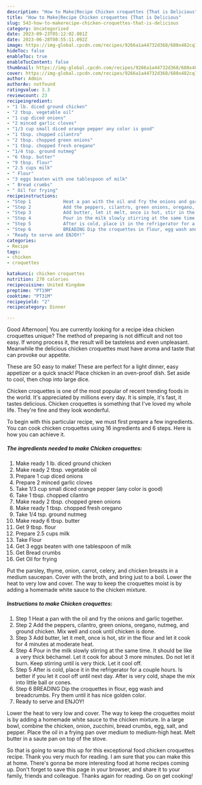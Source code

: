 ```yaml
---
description: "How to Make|Recipe Chicken croquettes {That is Delicious"
title: "How to Make|Recipe Chicken croquettes {That is Delicious"
slug: 543-how-to-makerecipe-chicken-croquettes-that-is-delicious
category: Uncategorized
date: 2023-09-23T05:12:02.081Z
date: 2023-06-28T08:55:11.092Z
image: https://img-global.cpcdn.com/recipes/9266a1a44732d368/680x482cq70/chicken-croquettes-recipe-main-photo.jpg
hideToc: false
enableToc: true
enableTocContent: false
thumbnail: https://img-global.cpcdn.com/recipes/9266a1a44732d368/680x482cq70/chicken-croquettes-recipe-main-photo.jpg
cover: https://img-global.cpcdn.com/recipes/9266a1a44732d368/680x482cq70/chicken-croquettes-recipe-main-photo.jpg
author: Admin
authorAv: notfound
ratingvalue: 3.3
reviewcount: 23
recipeingredient:
- "1 lb. diced ground chicken"
- "2 tbsp. vegetable oil"
- "1 cup diced onions"
- "2 minced garlic cloves"
- "1/3 cup small diced orange pepper any color is good"
- "1 tbsp. chopped cilantro"
- "2 tbsp. chopped green onions"
- "1 tbsp. chopped fresh oregano"
- "1/4 tsp. ground nutmeg"
- "6 tbsp. butter"
- "9 tbsp. flour"
- "2.5 cups milk"
- " Flour"
- "3 eggs beaten with one tablespoon of milk"
- " Bread crumbs"
- " Oil for frying"
recipeinstructions:
- "Step 1            Heat a pan with the oil and fry the onions and garlic together."
- "Step 2            Add the peppers, cilantro, green onions, oregano, nutmeg, and ground chicken. Mix well and cook until chicken is done."
- "Step 3            Add butter, let it melt, once is hot, stir in the flour and let it cook for 4 minutes at moderate heat."
- "Step 4            Pour in the milk slowly stirring at the same time. It should be like a very thick béchamel. Let it cook for about 3 more minutes. Do not let it burn. Keep stirring until is very thick. Let it cool off."
- "Step 5            After is cold, place it in the refrigerator for a couple hours. Is better if you let it cool off until next day. After is very cold, shape the mix into little ball or cones."
- "Step 6            BREADING Dip the croquettes in flour, egg wash and breadcrumbs. Fry them until it has nice golden color."
- "Ready to serve and ENJOY!"
categories:
- Recipe
tags:
- chicken
- croquettes

katakunci: chicken croquettes 
nutrition: 270 calories
recipecuisine: United Kingdom
preptime: "PT19M"
cooktime: "PT31M"
recipeyield: "2"
recipecategory: Dinner

---
```



Good Afternoon| You are currently looking for a recipe idea chicken croquettes unique? The method of preparing is not difficult and not too easy. If wrong process it, the result will be tasteless and even unpleasant. Meanwhile the delicious chicken croquettes must have aroma and taste that can provoke our appetite.





These are SO easy to make! These are perfect for a light dinner, easy appetizer or a quick snack! Place chicken in an oven-proof dish. Set aside to cool, then chop into large dice.

Chicken croquettes is one of the most popular of recent trending foods in the world. It's appreciated by millions every day. It is simple, it's fast, it tastes delicious. Chicken croquettes is something that I've loved my whole life. They're fine and they look wonderful.


To begin with this particular recipe, we must first prepare a few ingredients. You can cook chicken croquettes using 16 ingredients and 6 steps. Here is how you can achieve it.

<!--inarticleads1-->

##### The ingredients needed to make Chicken croquettes:

1. Make ready 1 lb. diced ground chicken
1. Make ready 2 tbsp. vegetable oil
1. Prepare 1 cup diced onions
1. Prepare 2 minced garlic cloves
1. Take 1/3 cup small diced orange pepper (any color is good)
1. Take 1 tbsp. chopped cilantro
1. Make ready 2 tbsp. chopped green onions
1. Make ready 1 tbsp. chopped fresh oregano
1. Take 1/4 tsp. ground nutmeg
1. Make ready 6 tbsp. butter
1. Get 9 tbsp. flour
1. Prepare 2.5 cups milk
1. Take  Flour
1. Get 3 eggs beaten with one tablespoon of milk
1. Get  Bread crumbs
1. Get  Oil for frying


Put the parsley, thyme, onion, carrot, celery, and chicken breasts in a medium saucepan. Cover with the broth, and bring just to a boil. Lower the heat to very low and cover. The way to keep the croquettes moist is by adding a homemade white sauce to the chicken mixture. 

<!--inarticleads2-->

##### Instructions to make Chicken croquettes:

1. Step 1            Heat a pan with the oil and fry the onions and garlic together.
1. Step 2            Add the peppers, cilantro, green onions, oregano, nutmeg, and ground chicken. Mix well and cook until chicken is done.
1. Step 3            Add butter, let it melt, once is hot, stir in the flour and let it cook for 4 minutes at moderate heat.
1. Step 4            Pour in the milk slowly stirring at the same time. It should be like a very thick béchamel. Let it cook for about 3 more minutes. Do not let it burn. Keep stirring until is very thick. Let it cool off.
1. Step 5            After is cold, place it in the refrigerator for a couple hours. Is better if you let it cool off until next day. After is very cold, shape the mix into little ball or cones.
1. Step 6            BREADING Dip the croquettes in flour, egg wash and breadcrumbs. Fry them until it has nice golden color.
1. Ready to serve and ENJOY!

Lower the heat to very low and cover. The way to keep the croquettes moist is by adding a homemade white sauce to the chicken mixture. In a large bowl, combine the chicken, onion, zucchini, bread crumbs, egg, salt, and pepper. Place the oil in a frying pan over medium to medium-high heat. Melt butter in a saute pan on top of the stove. 

So that is going to wrap this up for this exceptional food chicken croquettes recipe. Thank you very much for reading. I am sure that you can make this at home. There's gonna be more interesting food at home recipes coming up. Don't forget to save this page in your browser, and share it to your family, friends and colleague. Thanks again for reading. Go on get cooking!
